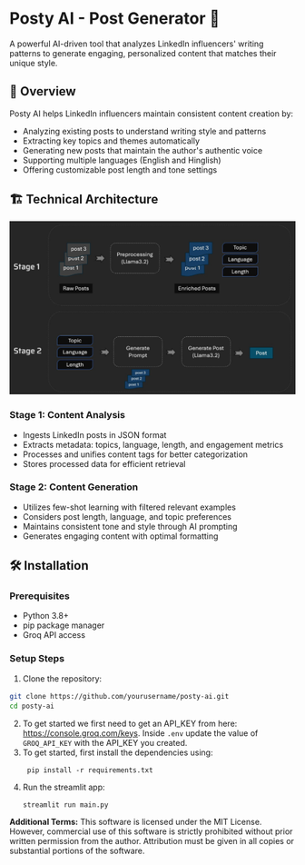 # Posty AI - Post Generator 🚀

A powerful AI-driven tool that analyzes LinkedIn influencers' writing patterns to generate engaging, personalized content that matches their unique style.

## 📖 Overview

Posty AI helps LinkedIn influencers maintain consistent content creation by:
- Analyzing existing posts to understand writing style and patterns
- Extracting key topics and themes automatically
- Generating new posts that maintain the author's authentic voice
- Supporting multiple languages (English and Hinglish)
- Offering customizable post length and tone settings

## 🏗️ Technical Architecture

<img src="resources/architecture.jpg"/>

### Stage 1: Content Analysis
- Ingests LinkedIn posts in JSON format
- Extracts metadata: topics, language, length, and engagement metrics
- Processes and unifies content tags for better categorization
- Stores processed data for efficient retrieval

### Stage 2: Content Generation
- Utilizes few-shot learning with filtered relevant examples
- Considers post length, language, and topic preferences
- Maintains consistent tone and style through AI prompting
- Generates engaging content with optimal formatting

## 🛠️ Installation

### Prerequisites
- Python 3.8+
- pip package manager
- Groq API access

### Setup Steps

1. Clone the repository:
```bash
git clone https://github.com/yourusername/posty-ai.git
cd posty-ai
```
2. To get started we first need to get an API_KEY from here: https://console.groq.com/keys. Inside `.env` update the value of `GROQ_API_KEY` with the API_KEY you created. 
3. To get started, first install the dependencies using:
    ```commandline
     pip install -r requirements.txt
    ```
4. Run the streamlit app:
   ```commandline
   streamlit run main.py
   ```



**Additional Terms:**
This software is licensed under the MIT License. However, commercial use of this software is strictly prohibited without prior written permission from the author. Attribution must be given in all copies or substantial portions of the software.
